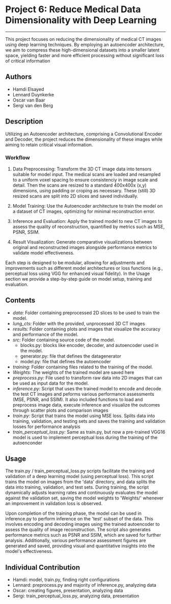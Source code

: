 # Project 6: Reduce Medical Data Dimensionality with Deep Learning
---
This project focuses on reducing the dimensionality of medical CT images using deep learning techniques. By employing an autoencoder architecture, we aim to compress these high-dimensional datasets into a smaller latent space, yielding faster and more efficient processing without significant loss of critical information

## Authors
- Hamdi Elsayed
- Lennard Duynkerke
- Oscar van Baar
- Sergi van den Berg


## Description

Utilizing an Autoencoder architecture, comprising a Convolutional Encoder and Decoder, the project reduces the dimensionality of these images while aiming to retain critical visual information.

### Workflow

1. Data Preprocessing: Transform the 3D CT image data into tensors suitable for model input. The medical scans are loaded and resampled to a uniform voxel spacing to ensure consistenciy in image scale and detail. Then the scans are resized to a standard 400x400x (x,y) dimensions, using padding or croping as necessary. These (still) 3D resized scans are split into 2D slices and saved individually.

2. Model Training: Use the Autoencoder architecture to train the model on a dataset of CT images, optimizing for minimal reconstruction error.

3. Inference and Evaluation: Apply the trained model to new CT images to assess the quality of reconstruction, quantified by metrics such as MSE, PSNR, SSIM.

4. Result Visualization: Generate comparative visualizations between original and reconstructed images alongside performance metrics to validate model effectiveness.

Each step is designed to be modular, allowing for adjustments and improvements such as different model architectures or loss functions (e.g., perceptual loss using VGG for enhanced visual fidelity). In the Usage section we provide a step-by-step guide on model setup, training and evaluation.


## Contents

- *data:* Folder containing preprocessed 2D slices to be used to train the model.
- *lung_cts:* Folder with the provided, unprocessed 3D CT images
- *results:* Folder containing plots and images that visualize the accuracy and performance of the model.
- *src:* Folder containing source code of the model.
  - blocks.py: blocks like encoder, decoder, and autoencoder used in the model.
  - generator.py: file that defines the datagenerator
  - model.py: file that defines the autoencoder
- *training:* Folder containing files related to the training of the model.
- *Weights:* The weights of the trained model are saved here 
- *preprocess.py:* File used to transform raw data into 2D images that can be used as input data for the model.
- *inference.py:* Script that uses the trained model to encode and decode the test CT images and peforms various performance assessments (MSE, PSNR, and SSIM). It also included functions to load and preprocess image data, execute inference and visualize the outcomes through scatter plots and comparison images
- *train.py:* Script that trains the model using MSE loss. Splits data into training, validation, and testing sets and saves the training and validation losses for performance analysis
- *train_perceptual_loss.py:*  Same as train.py, but now a pre-trained VGG16 model is used to implement perceptual loss during the training of the autoenconder

## Usage

The train.py / train_perceptual_loss.py scripts facilitate the training and validation of a deep learning model (using perceptual loss). This script trains the model on images from the 'data' directory, and data splits the data into training, validation, and test sets. During training, the script dynamically adjusts learning rates and continuously evaluates the model against the validation set, saving the model weights to 'Weights/' whenever an improvement in validation loss is observed.

Upon completion of the training phase, the model can be used in inference.py to perform inference on the 'test' subset of the data. This involves encoding and decoding images using the trained autoencoder to assess the quality of image reconstruction. The script also generates performance metrics such as PSNR and SSIM, which are saved for further analysis. Additionally, various performance assessment figures are generated and saved, providing visual and quantitative insights into the model's effectiveness.

## Individual Contribution
- Hamdi: model, train.py, finding right configurations
- Lennard: preprocess.py and majority of inference.py, analyzing data
- Oscar: creating figures, presentation, analyzing data
- Sergi: train_perceptual_loss.py, analyzing data, presentation